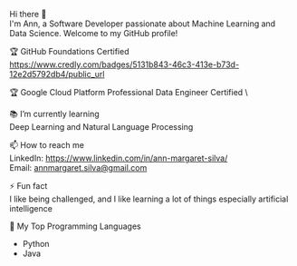 Hi there 👋 \
I'm Ann, a Software Developer passionate about Machine Learning and Data Science. Welcome to my GitHub profile!

🏆 GitHub Foundations Certified \
https://www.credly.com/badges/5131b843-46c3-413e-b73d-12e2d5792db4/public_url

🏆 Google Cloud Platform Professional Data Engineer Certified \

📚 I’m currently learning \
Deep Learning and
Natural Language Processing

📫 How to reach me \
LinkedIn: https://www.linkedin.com/in/ann-margaret-silva/ \
Email: annmargaret.silva@gmail.com

⚡ Fun fact \
I like being challenged, and I like learning a lot of things especially artificial intelligence 

📃 My Top Programming Languages
- Python
- Java
